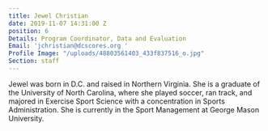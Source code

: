 ```yaml
---
title: Jewel Christian
date: 2019-11-07 14:31:00 Z
position: 6
Details: Program Coordinator, Data and Evaluation
Email: 'jchristian@dcscores.org '
Profile Image: "/uploads/48803561403_433f837516_o.jpg"
Section: staff
---
```


Jewel was born in D.C. and raised in Northern Virginia. She is a graduate of the University of North Carolina, where she played soccer, ran track, and majored in Exercise Sport Science with a concentration in Sports Administration. She is currently in the Sport Management at George Mason University.